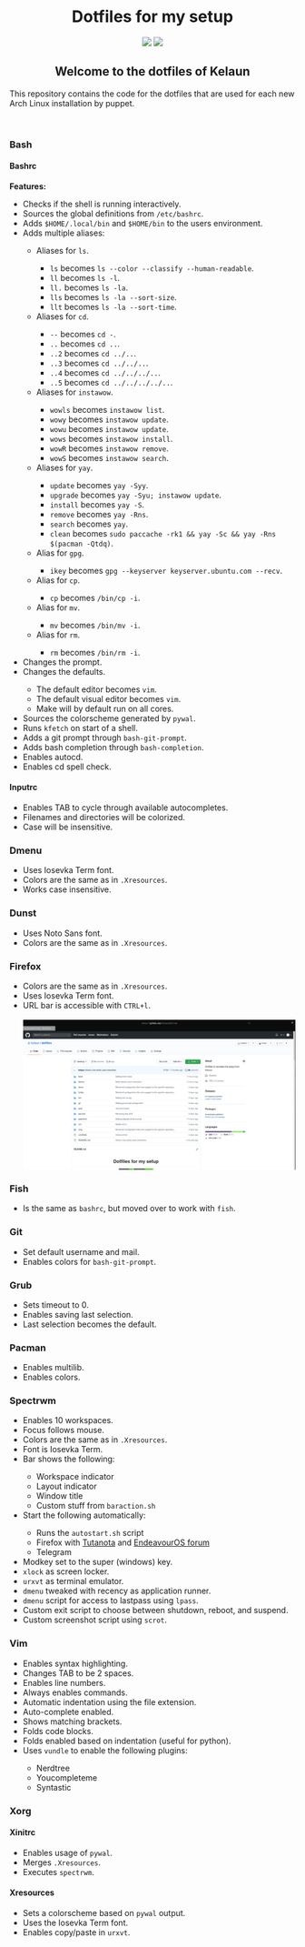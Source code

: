 <div align="center">
  <h1>Dotfiles for my setup</h1>
</div>

<div align="center">
  <img src="https://img.shields.io/maintenance/yes/2020?label=maintained&style=flat-square"> <img src="https://img.shields.io/badge/contribution-welcome-brightgreen&?style=flat-square">

  <h2>Welcome to the dotfiles of Kelaun</h2>
</div>

<div align="left">
  <p>
    This repository contains the code for the dotfiles that are used for each new Arch Linux installation by puppet.<br>
  </p>
	<br>
	<h3>Bash</h3>
		<h4>Bashrc</h4>
			<p>
				<b>Features:</b>
				<ul>
					<li>Checks if the shell is running interactively.</li>
					<li>Sources the global definitions from <code>/etc/bashrc</code>.</li>
					<li>Adds <code>$HOME/.local/bin</code> and <code>$HOME/bin</code> to the users environment.</li>
					<li>Adds multiple aliases:</li>
						<ul>
							<li>Aliases for <code>ls</code>.</li>
								<ul>
									<li><code>ls</code> becomes <code>ls --color --classify --human-readable</code>.</li>
									<li><code>ll</code> becomes <code>ls -l</code>.</li>
									<li><code>ll.</code> becomes <code>ls -la</code>.</li>
									<li><code>lls</code> becomes <code>ls -la --sort-size</code>.</li>
									<li><code>llt</code> becomes <code>ls -la --sort-time</code>.</li>
								</ul>
							<li>Aliases for <code>cd</code>.</li>
								<ul>
									<li><code>--</code> becomes <code>cd -</code>.</li>
									<li><code>..</code> becomes <code>cd ..</code>.</li>
									<li><code>..2</code> becomes <code>cd ../..</code>.</li>
									<li><code>..3</code> becomes <code>cd ../../..</code>.</li>
									<li><code>..4</code> becomes <code>cd ../../../..</code>.</li>
									<li><code>..5</code> becomes <code>cd ../../../../..</code>.</li>
								</ul>
							<li>Aliases for <code>instawow</code>.</li>
								<ul>
									<li><code>wowls</code> becomes <code>instawow list</code>.</li>
									<li><code>wowy</code> becomes <code>instawow update</code>.</li>
									<li><code>wowu</code> becomes <code>instawow update</code>.</li>
									<li><code>wows</code> becomes <code>instawow install</code>.</li>
									<li><code>wowR</code> becomes <code>instawow remove</code>.</li>
									<li><code>wowS</code> becomes <code>instawow search</code>.</li>
								</ul>
							<li>Aliases for <code>yay</code>.</li>
								<ul>
									<li><code>update</code> becomes <code>yay -Syy</code>.</li>
									<li><code>upgrade</code> becomes <code>yay -Syu; instawow update</code>.</li>
									<li><code>install</code> becomes <code>yay -S</code>.</li>
									<li><code>remove</code> becomes <code>yay -Rns</code>.</li>
									<li><code>search</code> becomes <code>yay</code>.</li>
									<li><code>clean</code> becomes <code>sudo paccache -rk1 && yay -Sc && yay -Rns $(pacman -Qtdq)</code>.</li>
								</ul>
							<li>Alias for <code>gpg</code>.</li>
								<ul>
									<li><code>ikey</code> becomes <code>gpg --keyserver keyserver.ubuntu.com --recv</code>.</li>
								</ul>
							<li>Alias for <code>cp</code>.</li>
								<ul>
									<li><code>cp</code> becomes <code>/bin/cp -i</code>.</li>
								</ul>
							<li>Alias for <code>mv</code>.</li>
								<ul>
									<li><code>mv</code> becomes <code>/bin/mv -i</code>.</li>
								</ul>
							<li>Alias for <code>rm</code>.</li>
								<ul>
									<li><code>rm</code> becomes <code>/bin/rm -i</code>.</li>
								</ul>
						</ul>
					<li>Changes the prompt.</li>
					<li>Changes the defaults.</li>
						<ul>
							<li>The default editor becomes <code>vim</code>.</li>
							<li>The default visual editor becomes <code>vim</code>.</li>
							<li>Make will by default run on all cores.</li>
						</ul>
					<li>Sources the colorscheme generated by <code>pywal</code>.</li>
					<li>Runs <code>kfetch</code> on start of a shell.</li>
					<li>Adds a git prompt through <code>bash-git-prompt</code>.</li>
					<li>Adds bash completion through <code>bash-completion</code>.</li>
					<li>Enables autocd.</li>
					<li>Enables cd spell check.</li>
				</ul>
			</p>
		<h4>Inputrc</h4>
      <p>
				<ul>
					<li>Enables TAB to cycle through available autocompletes.</li>
					<li>Filenames and directories will be colorized.</li>
					<li>Case will be insensitive.</li>
				</ul>
			</p>
	<h3>Dmenu</h3>
		<p>
			<ul>
				<li>Uses Iosevka Term font.</li>
				<li>Colors are the same as in <code>.Xresources</code>.</li>
				<li>Works case insensitive.</li>
			</ul>
		</p>
	<h3>Dunst</h3>
		<p>
			<ul>
				<li>Uses Noto Sans font.</li>
				<li>Colors are the same as in <code>.Xresources</code>.</li>
			</ul>
		</p>
	<h3>Firefox</h3>
		<p>
			<ul>
				<li>Colors are the same as in <code>.Xresources</code>.</li>
				<li>Uses Iosevka Term font.</li>
				<li>URL bar is accessible with <code>CTRL+l</code>.</li>
				<br>
				<img src="https://raw.githubusercontent.com/kelaun/screenshots/master/firefox.png" align="center">
			</ul>
		</p>
	<h3>Fish</h3>
		<p>
			<ul>
				<li>Is the same as <code>bashrc</code>, but moved over to work with <code>fish</code>.</li>
			</ul>
		</p>
	<h3>Git</h3>
		<p>
			<ul>
				<li>Set default username and mail.</li>
				<li>Enables colors for <code>bash-git-prompt</code>.</li>
			</ul>
		</p>
	<h3>Grub</h3>
		<p>
			<ul>
				<li>Sets timeout to 0.</li>
				<li>Enables saving last selection.</li>
				<li>Last selection becomes the default.</li>
			</ul>
		</p>
	<h3>Pacman</h3>
		<p>
			<ul>
				<li>Enables multilib.</li>
				<li>Enables colors.</li>
			</ul>
		</p>
	<h3>Spectrwm</h3>
		<p>
			<ul>
				<li>Enables 10 workspaces.</li>
				<li>Focus follows mouse.</li>
				<li>Colors are the same as in <code>.Xresources</code>.</li>
				<li>Font is Iosevka Term.</li>
				<li>Bar shows the following:</li>
					<ul>
						<li>Workspace indicator</li>
						<li>Layout indicator</li>
						<li>Window title</li>
						<li>Custom stuff from <code>baraction.sh</code></li>
					</ul>
				<li>Start the following automatically:</li>
					<ul>
						<li>Runs the <code>autostart.sh</code> script</li>
						<li>Firefox with <a href="https://mail.tutanota.com">Tutanota</a> and <a href="https://forum.endeavouros.com">EndeavourOS forum</a></li>
						<li>Telegram</li>
					</ul>
				<li>Modkey set to the super (windows) key.</li>
				<li><code>xlock</code> as screen locker.</li>
				<li><code>urxvt</code> as terminal emulator.</li>
				<li><code>dmenu</code> tweaked  with recency as application runner.</li>
				<li><code>dmenu</code> script for access to lastpass using <code>lpass</code>.</li>
				<li>Custom exit script to choose between shutdown, reboot, and suspend.</li>
				<li>Custom screenshot script using <code>scrot</code>.</li>
			</ul>
		</p>
	<h3>Vim</h3>
		<p>
			<ul>
				<li>Enables syntax highlighting.</li>
				<li>Changes TAB to be 2 spaces.</li>
				<li>Enables line numbers.</li>
				<li>Always enables commands.</li>
				<li>Automatic indentation using the file extension.</li>
				<li>Auto-complete enabled.</li>
				<li>Shows matching brackets.</li>
				<li>Folds code blocks.</li>
				<li>Folds enabled based on indentation (useful for python).</li>
				<li>Uses <code>vundle</code> to enable the following plugins:</li>
					<ul>
						<li>Nerdtree</li>
						<li>Youcompleteme</li>
						<li>Syntastic</li>
					</ul>
			</ul>
		</p>
	<h3>Xorg</h3>
		<h4>Xinitrc</h4>
			<p>
				<ul>
					<li>Enables usage of <code>pywal</code>.</li>
					<li>Merges <code>.Xresources</code>.</li>
					<li>Executes <code>spectrwm</code>.</li>
				</ul>
			</p>
		<h4>Xresources</h4>
			<p>
				<ul>
					<li>Sets a colorscheme based on <code>pywal</code> output.</li>
					<li>Uses the Iosevka Term font.</li>
					<li>Enables copy/paste in <code>urxvt</code>.</li>
				</ul>
			</p>
</div>
